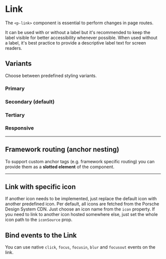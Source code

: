 # Link

The `<p-link>` component is essential to perform changes in page routes.

It can be used with or without a label but it's recommended to keep the label visible for better accessibility whenever possible. When used without a label, it's best practice to provide a descriptive label text for screen readers.


## Variants

Choose between predefined styling variants.

### Primary

<Playground :markup="buttons('primary')" :config="config"></Playground>

### Secondary (default)

<Playground :markup="buttons()" :config="config"></Playground>

### Tertiary

<Playground :markup="buttons('tertiary')" :config="config"></Playground>

### Responsive

<Playground :markup="responsive" :config="config"></Playground>

---

## Framework routing (anchor nesting)

To support custom anchor tags (e.g. framework specific routing) you can provide them as a **slotted element** of the component.

<Playground :markup="routing" :config="config"></Playground>

---

## Link with specific icon
If another icon needs to be implemented, just replace the default icon with another predefined icon. Per default, all icons are fetched from the Porsche Design System CDN. Just choose an icon name from the `icon` property. If you need to link to another icon hosted somewhere else, just set the whole icon path to the `iconSource` prop.

<Playground :markup="icon" :config="config"></Playground>

## Bind events to the Link
You can use native `click`, `focus`, `focusin`, `blur` and `focusout` events on the link.

<Playground :markup="events" :config="config"></Playground>

<script lang="ts">
  import Vue from 'vue';
  import Component from 'vue-class-component';
  
  @Component
  export default class Code extends Vue {
    config = { themeable: true, spacing: 'inline' };
    
    buttons(value: string) {
      const attr = value ? ` variant="${value}"` : '';
      return `<p-link${attr} href="https://www.porsche.com">Some label</p-link>
<p-link${attr} href="https://www.porsche.com" hide-label="true">Some label</p-link>`;
    }

    responsive =
`<p-link variant="primary" href="https://www.porsche.com" hide-label="{ base: true, s: false }">Some label</p-link>
<p-link variant="secondary" href="https://www.porsche.com" hide-label="{ base: true, m: false }">Some label</p-link>
<p-link variant="tertiary" href="https://www.porsche.com" hide-label="{ base: true, l: false }">Some label</p-link>`;

    routing =
`<p-link>
  <a href="https://www.porsche.com">Some label</a>
</p-link>`;

    icon =
`<p-link href="https://www.porsche.com" icon="phone">Some label</p-link>
<p-link href="https://www.porsche.com" icon-source="${require('./assets/icon-custom-kaixin.svg')}" hide-label="true">Some label</p-link>`;

    events =
`<p-link
  href="https://www.porsche.com"
  onclick="alert('click'); return false;"
  onfocus="console.log('focus')"
  onfocusin="console.log('focusin')"
  onblur="console.log('blur')"
  onfocusout="console.log('focusout')"
>Some label</p-link>`;
  }
</script>

<style scoped lang="scss">
  .example-link {
    display: inline-block;
    outline: none;
    text-decoration: none;
  }
</style>